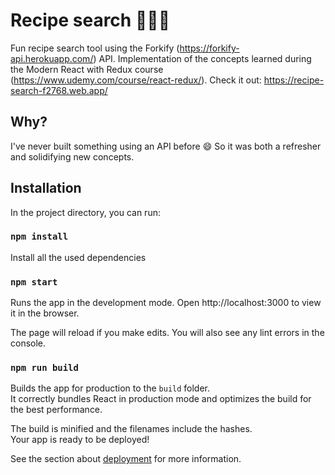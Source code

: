 # Recipe search 🌮🍟🥞

Fun recipe search tool using the Forkify (https://forkify-api.herokuapp.com/) API. Implementation of the concepts learned during the Modern React with Redux course (https://www.udemy.com/course/react-redux/). Check it out: https://recipe-search-f2768.web.app/

## Why?

I've never built something using an API before 😄 So it was both a refresher and solidifying new concepts.

## Installation

In the project directory, you can run:

### `npm install`

Install all the used dependencies

### `npm start`

Runs the app in the development mode.
Open http://localhost:3000 to view it in the browser.

The page will reload if you make edits.
You will also see any lint errors in the console.

### `npm run build`

Builds the app for production to the `build` folder.\
It correctly bundles React in production mode and optimizes the build for the best performance.

The build is minified and the filenames include the hashes.\
Your app is ready to be deployed!

See the section about [deployment](https://facebook.github.io/create-react-app/docs/deployment) for more information.
